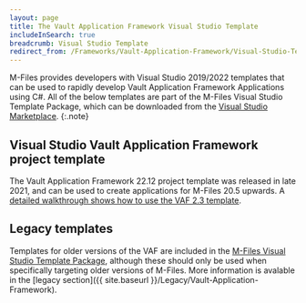 ```yaml
---
layout: page
title: The Vault Application Framework Visual Studio Template
includeInSearch: true
breadcrumb: Visual Studio Template
redirect_from: /Frameworks/Vault-Application-Framework/Visual-Studio-Template/
---
```


M-Files provides developers with Visual Studio 2019/2022 templates that can be used to rapidly develop Vault Application Framework Applications using C#.  All of the below templates are part of the M-Files Visual Studio Template Package, which can be downloaded from the [Visual Studio Marketplace](https://marketplace.visualstudio.com/items?itemName=M-Files.MFilesVisualStudioExtensions).
{:.note}

## Visual Studio Vault Application Framework project template

The Vault Application Framework 22.12 project template was released in late 2021, and can be used to create applications for M-Files 20.5 upwards.  A [detailed walkthrough shows how to use the VAF 2.3 template](Template).

## Legacy templates

Templates for older versions of the VAF are included in the [M-Files Visual Studio Template Package](https://marketplace.visualstudio.com/items?itemName=M-Files.MFilesVisualStudioExtensions), although these should only be used when specifically targeting older versions of M-Files.  More information is avalable in the [legacy section]({{ site.baseurl }}/Legacy/Vault-Application-Framework).